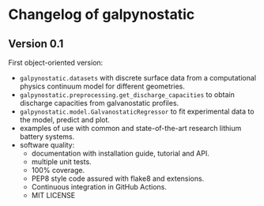 # Changelog of galpynostatic

## Version 0.1

First object-oriented version:

- `galpynostatic.datasets` with discrete surface data from a computational physics continuum model for different geometries.
- `galpynostatic.preprocessing.get_discharge_capacities` to obtain discharge capacities from galvanostatic profiles.
- `galpynostatic.model.GalvanostaticRegressor` to fit experimental data to the model, predict and plot.
- examples of use with common and state-of-the-art research lithium battery systems.
- software quality:
    - documentation with installation guide, tutorial and API.
    - multiple unit tests.
    - 100% coverage.
    - PEP8 style code assured with flake8 and extensions.
    - Continuous integration in GitHub Actions.
    - MIT LICENSE
